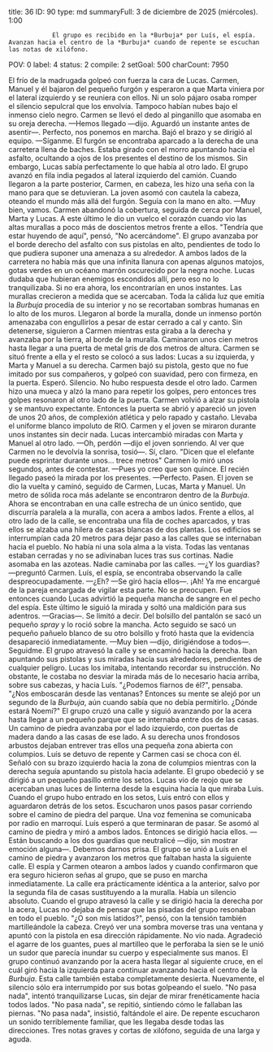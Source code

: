 title:          36
ID:             90
type:           md
summaryFull:    3 de diciembre de 2025 (miércoles). 1:00
                
                El grupo es recibido en la *Burbuja* por Luís, el espía. Avanzan hacia el centro de la *Burbuja* cuando de repente se escuchan las notas de xilófono.
POV:            0
label:          4
status:         2
compile:        2
setGoal:        500
charCount:      7950


El frío de la madrugada golpeó con fuerza la cara de Lucas.
Carmen, Manuel y él bajaron del pequeño furgón y esperaron a que Marta viniera por el lateral izquierdo y se reuniera con ellos.
Ni un solo pájaro osaba romper el silencio sepulcral que los envolvía. Tampoco habían nubes bajo el inmenso cielo negro.
Carmen se llevó el dedo al pinganillo que asomaba en su oreja derecha.
—Hemos llegado —dijo. Aguardó un instante antes de asentir—. Perfecto, nos ponemos en marcha.
Bajó el brazo y se dirigió al equipo.
—Síganme.
El furgón se encontraba aparcado a la derecha de una carretera llena de baches. Estaba girado con el morro apuntando hacia el asfalto, ocultando a ojos de los presentes el destino de los mismos.
Sin embargo, Lucas sabía perfectamente lo que había al otro lado.
El grupo avanzó en fila india pegados al lateral izquierdo del camión. Cuando llegaron a la parte posterior, Carmen, en cabeza, les hizo una seña con la mano para que se detuvieran.
La joven asomó con cautela la cabeza, oteando el mundo más allá del furgón. Seguía con la mano en alto.
—Muy bien, vamos.
Carmen abandonó la cobertura, seguida de cerca por Manuel, Marta y Lucas. A este último le dio un vuelco el corazón cuando vio las altas murallas a poco más de doscientos metros frente a ellos.
"Tendría que estar huyendo de aquí", pensó, "No acercándome".
El grupo avanzaba por el borde derecho del asfalto con sus pistolas en alto, pendientes de todo lo que pudiera suponer una amenaza a su alrededor.
A ambos lados de la carretera no había más que una infinita llanura con apenas algunos matojos, gotas verdes en un océano marrón oscurecido por la negra noche.
Lucas dudaba que hubieran enemigos escondidos allí, pero eso no lo tranquilizaba. Si no era ahora, los encontrarían en unos instantes.
Las murallas crecieron a medida que se acercaban. Toda la cálida luz que emitía la *Burbuja* procedía de su interior y no se recortaban sombras humanas en lo alto de los muros.
Llegaron al borde la muralla, donde un inmenso portón amenazaba con engullirlos a pesar de estar cerrado a cal y canto. Sin detenerse, siguieron a Carmen mientras esta giraba a la derecha y avanzaba por la tierra, al borde de la muralla.
Caminaron unos cien metros hasta llegar a una puerta de metal gris de dos metros de altura. Carmen se situó frente a ella y el resto se colocó a sus lados: Lucas a su izquierda, y Marta y Manuel a su derecha.
Carmen bajó su pistola, gesto que no fue imitado por sus compañeros, y golpeó con suavidad, pero con firmeza, en la puerta. Esperó.
Silencio. No hubo respuesta desde el otro lado. Carmen hizo una mueca y alzó la mano para repetir los golpes, pero entonces tres golpes resonaron al otro lado de la puerta.
Carmen volvió a alzar su pistola y se mantuvo expectante.
Entonces la puerta se abrió y apareció un joven de unos 20 años, de complexión atlética y pelo rapado y castaño. Llevaba el uniforme blanco impoluto de RIO.
Carmen y el joven se miraron durante unos instantes sin decir nada. Lucas intercambió miradas con Marta y Manuel al otro lado.
—Oh, perdón —dijo el joven sonriendo. Al ver que Carmen no le devolvía la sonrisa, tosió—. Sí, claro. "Dicen que el elefante puede esprintar durante unos... trece metros"
Carmen lo miró unos segundos, antes de contestar.
—Pues yo creo que son quince.
El recién llegado paseó la mirada por los presentes.
—Perfecto. Pasen.
El joven se dio la vuelta y caminó, seguido de Carmen, Lucas, Marta y Manuel.
Un metro de sólida roca más adelante se encontraron dentro de la *Burbuja*.
Ahora se encontraban en una calle estrecha de un único sentido, que discurría paralela a la muralla, con acera a ambos lados. Frente a ellos, al otro lado de la calle, se encontraba una fila de coches aparcados, y tras ellos se alzaba una hilera de casas blancas de dos plantas. Los edificios se interrumpían cada 20 metros para dejar paso a las calles que se internaban hacia el pueblo.
No había ni una sola alma a la vista. Todas las ventanas estaban cerradas y no se adivinaban luces tras sus cortinas. Nadie asomaba en las azoteas. Nadie caminaba por las calles.
—¿Y los guardias? —preguntó Carmen.
Luís, el espía, se encontraba observando la calle despreocupadamente.
—¿Eh? —Se giró hacia ellos—. ¡Ah! Ya me encargué de la pareja encargada de vigilar esta parte. No se preocupen.
Fue entonces cuando Lucas advirtió la pequeña mancha de sangre en el pecho del espía. Este último le siguió la mirada y soltó una maldición para sus adentros.
—Gracias—. Se limitó a decir.
Del bolsillo del pantalón se sacó un pequeño *spray* y lo roció sobre la mancha. Acto seguido se sacó un pequeño pañuelo blanco de su otro bolsillo y frotó hasta que la evidencia desapareció inmediatamente.
—Muy bien —dijo, dirigiéndose a todos—. Seguidme.
El grupo atravesó la calle y se encaminó hacia la derecha. Iban apuntando sus pistolas y sus miradas hacia sus alrededores, pendientes de cualquier peligro.
Lucas los imitaba, intentando recordar su instrucción. No obstante, le costaba no desviar la mirada más de lo necesario hacia arriba, sobre sus cabezas, y hacia Luís. "¿Podemos fiarnos de él?", pensaba. "¿Nos emboscarán desde las ventanas?
Entonces su mente se alejó por un segundo de la *Burbuja*, aún cuando sabía que no debía permitirlo.
¿Dónde estará Noemí?"
El grupo cruzó una calle y siguió avanzando por la acera hasta llegar a un pequeño parque que se internaba entre dos de las casas. Un camino de piedra avanzaba por el lado izquierdo, con puertas de madera dando a las casas de ese lado. A su derecha unos frondosos arbustos dejaban entrever tras ellos una pequeña zona abierta con columpios.
Luís se detuvo de repente y Carmen casi se choca con él. Señaló con su brazo izquierdo hacia la zona de columpios mientras con la derecha seguía apuntando su pistola hacia adelante.
El grupo obedeció y se dirigió a un pequeño pasillo entre los setos. Lucas vio de reojo que se acercaban unas luces de linterna desde la esquina hacia la que miraba Luis. Cuando el grupo hubo entrado en los setos, Luis entró con ellos y aguardaron detrás de los setos.
Escucharon unos pasos pasar corriendo sobre el camino de piedra del parque. Una voz femenina se comunicaba por radio en marroquí.
Luís esperó a que terminaran de pasar. Se asomó al camino de piedra y miró a ambos lados. Entonces se dirigió hacia ellos.
—Están buscando a los dos guardias que neutralicé —dijo, sin mostrar emoción alguna—. Debemos darnos prisa.
El grupo se unió a Luís en el camino de piedra y avanzaron los metros que faltaban hasta la siguiente calle. El espía y Carmen otearon a ambos lados y cuando confirmaron que era seguro hicieron señas al grupo, que se puso en marcha inmediatamente. La calle era prácticamente idéntica a la anterior, salvo por la segunda fila de casas sustituyendo a la muralla.
Había un silencio absoluto. Cuando el grupo atravesó la calle y se dirigió hacia la derecha por la acera, Lucas no dejaba de pensar que las pisadas del grupo resonaban en todo el pueblo.
"¿O son mis latidos?", pensó, con la tensión también martilleándole la cabeza.
Creyó ver una sombra moverse tras una ventana y apuntó con la pistola en esa dirección rápidamente.
No vio nada.
Agradeció el agarre de los guantes, pues al martilleo que le perforaba la sien se le unió un sudor que parecía inundar su cuerpo y especialmente sus manos.
El grupo continuó avanzando por la acera hasta llegar al siguiente cruce, en el cuál giró hacia la izquierda para continuar avanzando hacia el centro de la *Burbuja*.
Esta calle también estaba completamente desierta. Nuevamente, el silencio sólo era interrumpido por sus botas golpeando el suelo.
"No pasa nada", intentó tranquilizarse Lucas, sin dejar de mirar frenéticamente hacia todos lados.
"No pasa nada", se repitió, sintiendo cómo le fallaban las piernas.
"No pasa nada", insistió, faltándole el aire.
De repente escucharon un sonido terriblemente familiar, que les llegaba desde todas las direcciones.
Tres notas graves y cortas de xilófono, seguida de una larga y aguda.